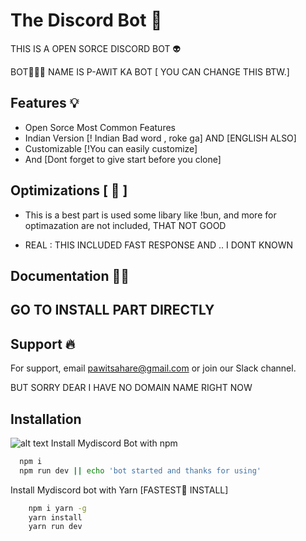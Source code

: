 
# The Discord Bot 🫡

THIS IS A OPEN SORCE DISCORD BOT  👽

BOT🚴🏼‍♀️ NAME IS P-AWIT KA BOT [ YOU CAN CHANGE THIS BTW.]
## Features 💡

- Open Sorce Most Common Features 
- Indian Version [! Indian Bad word , roke ga] AND [ENGLISH ALSO]
- Customizable [!You can easily customize]
- And [Dont forget to give start before you clone]


## Optimizations [ 👀 ]

- This is a best part is used some libary like !bun, and more for optimazation are not included, THAT NOT GOOD

- REAL : THIS INCLUDED FAST RESPONSE AND .. I DONT KNOWN 


## Documentation 🐻‍❄️

## GO TO INSTALL PART DIRECTLY


## Support 🔥

For support, email pawitsahare@gmail.com or join our Slack channel.
 
 BUT SORRY DEAR I HAVE NO DOMAIN NAME RIGHT NOW 

## Installation 
![alt text](https://emojipedia-us.s3.amazonaws.com/source/skype/289/fire_1f525.png)
Install Mydiscord Bot with npm 

```bash
  npm i 
  npm run dev || echo 'bot started and thanks for using'
```

Install Mydiscord bot with Yarn [FASTEST💨 INSTALL]
```bash
    npm i yarn -g
    yarn install
    yarn run dev
```    